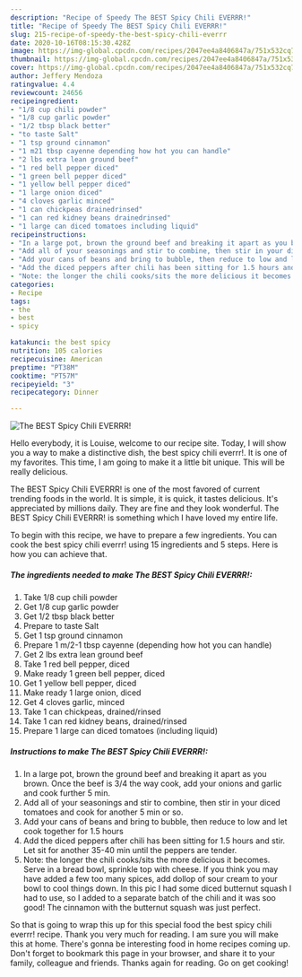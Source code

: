 ```yaml
---
description: "Recipe of Speedy The BEST Spicy Chili EVERRR!"
title: "Recipe of Speedy The BEST Spicy Chili EVERRR!"
slug: 215-recipe-of-speedy-the-best-spicy-chili-everrr
date: 2020-10-16T08:15:30.428Z
image: https://img-global.cpcdn.com/recipes/2047ee4a8406847a/751x532cq70/the-best-spicy-chili-everrr-recipe-main-photo.jpg
thumbnail: https://img-global.cpcdn.com/recipes/2047ee4a8406847a/751x532cq70/the-best-spicy-chili-everrr-recipe-main-photo.jpg
cover: https://img-global.cpcdn.com/recipes/2047ee4a8406847a/751x532cq70/the-best-spicy-chili-everrr-recipe-main-photo.jpg
author: Jeffery Mendoza
ratingvalue: 4.4
reviewcount: 24656
recipeingredient:
- "1/8 cup chili powder"
- "1/8 cup garlic powder"
- "1/2 tbsp black better"
- "to taste Salt"
- "1 tsp ground cinnamon"
- "1 m21 tbsp cayenne depending how hot you can handle"
- "2 lbs extra lean ground beef"
- "1 red bell pepper diced"
- "1 green bell pepper diced"
- "1 yellow bell pepper diced"
- "1 large onion diced"
- "4 cloves garlic minced"
- "1 can chickpeas drainedrinsed"
- "1 can red kidney beans drainedrinsed"
- "1 large can diced tomatoes including liquid"
recipeinstructions:
- "In a large pot, brown the ground beef and breaking it apart as you brown. Once the beef is 3/4 the way cook, add your onions and garlic and cook further 5 min."
- "Add all of your seasonings and stir to combine, then stir in your diced tomatoes and cook for another 5 min or so."
- "Add your cans of beans and bring to bubble, then reduce to low and let cook together for 1.5 hours"
- "Add the diced peppers after chili has been sitting for 1.5 hours and stir. Let sit for another 35-40 min until the peppers are tender."
- "Note: the longer the chili cooks/sits the more delicious it becomes. Serve in a bread bowl, sprinkle top with cheese. If you think you may have added a few too many spices, add dollop of sour cream to your bowl to cool things down. In this pic I had some diced butternut squash I had to use, so I added to a separate batch of the chili and it was soo good! The cinnamon with the butternut squash was just perfect."
categories:
- Recipe
tags:
- the
- best
- spicy

katakunci: the best spicy 
nutrition: 105 calories
recipecuisine: American
preptime: "PT38M"
cooktime: "PT57M"
recipeyield: "3"
recipecategory: Dinner

---
```



![The BEST Spicy Chili EVERRR!](https://img-global.cpcdn.com/recipes/2047ee4a8406847a/751x532cq70/the-best-spicy-chili-everrr-recipe-main-photo.jpg)

Hello everybody, it is Louise, welcome to our recipe site. Today, I will show you a way to make a distinctive dish, the best spicy chili everrr!. It is one of my favorites. This time, I am going to make it a little bit unique. This will be really delicious.

The BEST Spicy Chili EVERRR! is one of the most favored of current trending foods in the world. It is simple, it is quick, it tastes delicious. It's appreciated by millions daily. They are fine and they look wonderful. The BEST Spicy Chili EVERRR! is something which I have loved my entire life.




To begin with this recipe, we have to prepare a few ingredients. You can cook the best spicy chili everrr! using 15 ingredients and 5 steps. Here is how you can achieve that.

<!--inarticleads1-->

##### The ingredients needed to make The BEST Spicy Chili EVERRR!:

1. Take 1/8 cup chili powder
1. Get 1/8 cup garlic powder
1. Get 1/2 tbsp black better
1. Prepare to taste Salt
1. Get 1 tsp ground cinnamon
1. Prepare 1 m/2-1 tbsp cayenne (depending how hot you can handle)
1. Get 2 lbs extra lean ground beef
1. Take 1 red bell pepper, diced
1. Make ready 1 green bell pepper, diced
1. Get 1 yellow bell pepper, diced
1. Make ready 1 large onion, diced
1. Get 4 cloves garlic, minced
1. Take 1 can chickpeas, drained/rinsed
1. Take 1 can red kidney beans, drained/rinsed
1. Prepare 1 large can diced tomatoes (including liquid)




<!--inarticleads2-->

##### Instructions to make The BEST Spicy Chili EVERRR!:

1. In a large pot, brown the ground beef and breaking it apart as you brown. Once the beef is 3/4 the way cook, add your onions and garlic and cook further 5 min.
1. Add all of your seasonings and stir to combine, then stir in your diced tomatoes and cook for another 5 min or so.
1. Add your cans of beans and bring to bubble, then reduce to low and let cook together for 1.5 hours
1. Add the diced peppers after chili has been sitting for 1.5 hours and stir. Let sit for another 35-40 min until the peppers are tender.
1. Note: the longer the chili cooks/sits the more delicious it becomes. Serve in a bread bowl, sprinkle top with cheese. If you think you may have added a few too many spices, add dollop of sour cream to your bowl to cool things down. In this pic I had some diced butternut squash I had to use, so I added to a separate batch of the chili and it was soo good! The cinnamon with the butternut squash was just perfect.




So that is going to wrap this up for this special food the best spicy chili everrr! recipe. Thank you very much for reading. I am sure you will make this at home. There's gonna be interesting food in home recipes coming up. Don't forget to bookmark this page in your browser, and share it to your family, colleague and friends. Thanks again for reading. Go on get cooking!
